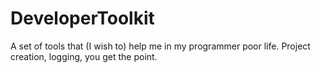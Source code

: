 # DeveloperToolkit
A set of tools that (I wish to) help me in my programmer poor life. Project creation, logging, you get the point.
